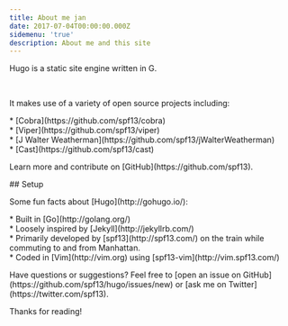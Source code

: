 ```yaml
---
title: About me jan
date: 2017-07-04T00:00:00.000Z
sidemenu: 'true'
description: About me and this site
---
```


<p>Hugo is a static site engine written in G.</p>
<p>&nbsp;</p>
<p>It makes use of a variety of open source projects including:</p>
<p>* [Cobra](https://github.com/spf13/cobra)<br />* [Viper](https://github.com/spf13/viper)<br />* [J Walter Weatherman](https://github.com/spf13/jWalterWeatherman)<br />* [Cast](https://github.com/spf13/cast)</p>
<p>Learn more and contribute on [GitHub](https://github.com/spf13).</p>
<p>## Setup</p>
<p>Some fun facts about [Hugo](http://gohugo.io/):</p>
<p>* Built in [Go](http://golang.org/)<br />* Loosely inspired by [Jekyll](http://jekyllrb.com/)<br />* Primarily developed by [spf13](http://spf13.com/) on the train while commuting to and from Manhattan.<br />* Coded in [Vim](http://vim.org) using [spf13-vim](http://vim.spf13.com/)</p>
<p>Have questions or suggestions? Feel free to [open an issue on GitHub](https://github.com/spf13/hugo/issues/new) or [ask me on Twitter](https://twitter.com/spf13).</p>
<p>Thanks for reading!</p>